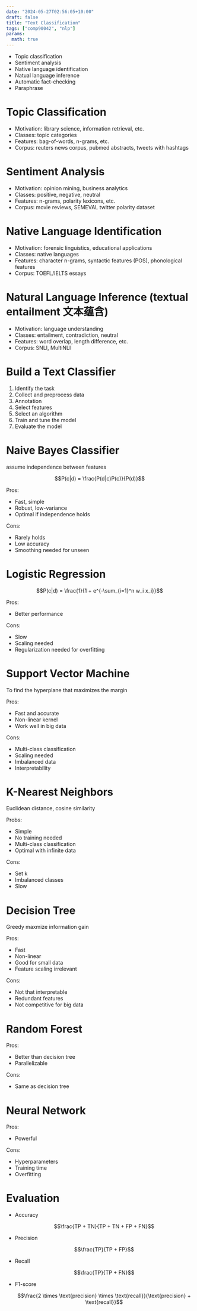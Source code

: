 ```yaml
---
date: "2024-05-27T02:56:05+10:00"
draft: false
title: "Text Classification"
tags: ["comp90042", "nlp"]
params:
  math: true
---
```



- Topic classification
- Sentiment analysis
- Native language identification
- Natual language inference
- Automatic fact-checking
- Paraphrase


# Topic Classification

- Motivation: library science, information retrieval, etc.
- Classes: topic categories
- Features: bag-of-words, n-grams, etc.
- Corpus: reuters news corpus, pubmed abstracts, tweets with hashtags

# Sentiment Analysis

- Motivation: opinion mining, business analytics
- Classes: positive, negative, neutral
- Features: n-grams, polarity lexicons, etc.
- Corpus: movie reviews, SEMEVAL twitter polarity dataset

# Native Language Identification

- Motivation: forensic linguistics, educational applications
- Classes: native languages
- Features: character n-grams, syntactic features (POS), phonological features
- Corpus: TOEFL/IELTS essays

# Natural Language Inference (textual entailment 文本蕴含)

- Motivation: language understanding
- Classes: entailment, contradiction, neutral
- Features: word overlap, length difference, etc.
- Corpus: SNLI, MultiNLI

# Build a Text Classifier

1. Identify the task
2. Collect and preprocess data
3. Annotation
4. Select features
5. Select an algorithm
6. Train and tune the model
7. Evaluate the model

# Naive Bayes Classifier

assume independence between features

$$P(c|d) = \frac{P(d|c)P(c)}{P(d)}$$

Pros:
- Fast, simple
- Robust, low-variance
- Optimal if independence holds

Cons:
- Rarely holds
- Low accuracy
- Smoothing needed for unseen

# Logistic Regression

$$P(c|d) = \frac{1}{1 + e^{-\sum_{i=1}^n w_i x_i}}$$

Pros:
- Better performance

Cons:
- Slow
- Scaling needed
- Regularization needed for overfitting

# Support Vector Machine

To find the hyperplane that maximizes the margin

Pros:
- Fast and accurate
- Non-linear kernel
- Work well in big data

Cons:
- Multi-class classification
- Scaling needed
- Imbalanced data
- Interpretability

# K-Nearest Neighbors

Euclidean distance, cosine similarity

Probs:
- Simple
- No training needed
- Multi-class classification
- Optimal with infinite data

Cons:
- Set k
- Imbalanced classes
- Slow

# Decision Tree

Greedy maxmize information gain

Pros:
- Fast
- Non-linear
- Good for small data
- Feature scaling irrelevant

Cons:
- Not that interpretable
- Redundant features
- Not competitive for big data

# Random Forest

Pros:
- Better than decision tree
- Parallelizable

Cons:
- Same as decision tree

# Neural Network

Pros:
- Powerful

Cons:
- Hyperparameters
- Training time
- Overfitting

# Evaluation

- Accuracy

    $$\frac{TP + TN}{TP + TN + FP + FN}$$

- Precision
    
    $$\frac{TP}{TP + FP}$$

- Recall
    
    $$\frac{TP}{TP + FN}$$  

- F1-score
    
    $$\frac{2 \times \text{precision} \times \text{recall}}{\text{precision} + \text{recall}}$$


